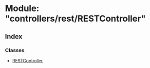 
# Module: "controllers/rest/RESTController"

## Index

### Classes

* [RESTController](../classes/_controllers_rest_restcontroller_.restcontroller.md)
